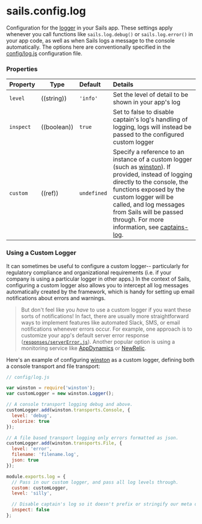 # sails.config.log

Configuration for the [logger](http://sailsjs.org/documentation/concepts/logging) in your Sails app.  These settings apply whenever you call functions like `sails.log.debug()` or `sails.log.error()` in your app code, as well as when Sails logs a message to the console automatically.  The options here are conventionally specified in the [config/log.js](http://sailsjs.org/documentation/anatomy/myApp/config/log.js.html) configuration file.


### Properties

| Property  | Type        | Default     | Details                                                                             |
|:----------|-------------|:------------|:------------------------------------------------------------------------------------|
| `level`   | ((string))  | `'info'`    | Set the level of detail to be shown in your app's log
| `inspect` | ((boolean)) | `true`      | Set to false to disable captain's log's handling of logging, logs will instead be passed to the configured custom logger  |
| `custom`  | ((ref))     | `undefined` | Specify a reference to an instance of a custom logger (such as [winston](https://github.com/winstonjs/winston)).  If provided, instead of logging directly to the console, the functions exposed by the custom logger will be called, and log messages from Sails will be passed through.  For more information, see [captains-log](https://github.com/balderdashy/captains-log/blob/master/README.md#why-use-a-custom-logger).

### Using a Custom Logger

It can sometimes be useful to configure a custom logger-- particularly for regulatory compliance and organizational requirements (i.e. if your company is using a particular logger in other apps.)  In the context of Sails, configuring a custom logger also allows you to intercept all log messages automatically created by the framework, which is handy for setting up email notifications about errors and warnings.

> But don't feel like you _have_ to use a custom logger if you want these sorts of notifications!  In fact, there are usually more straightforward ways to implement features like automated Slack, SMS, or email notifications whenever errors occur.  For example, one approach is to customize your app's default server error response ([`responses/serverError.js`](http://sailsjs.org/documentation/anatomy/my-app/api/responses/server-error-js)).  Another popular option is using a monitoring service like [AppDynamics](https://www.appdynamics.com/nodejs/sails/) or [NewRelic](https://discuss.newrelic.com/t/using-newrelic-with-sails-js/3338/8).


Here's an example of configuring [winston](https://github.com/winstonjs/winston) as a custom logger, defining both a console transport and file transport:

```javascript
// config/log.js

var winston = require('winston');
var customLogger = new winston.Logger();

// A console transport logging debug and above.
customLogger.add(winston.transports.Console, {
  level: 'debug',
  colorize: true
});

// A file based transport logging only errors formatted as json.
customLogger.add(winston.transports.File, {
  level: 'error',
  filename: 'filename.log',
  json: true
});

module.exports.log = {
  // Pass in our custom logger, and pass all log levels through.
  custom: customLogger,
  level: 'silly',

  // Disable captain's log so it doesn't prefix or stringify our meta data.
  inspect: false
};
```



<docmeta name="displayName" value="sails.config.log">
<docmeta name="pageType" value="property">

